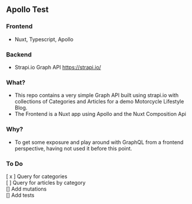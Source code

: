## Apollo Test

### Frontend

- Nuxt, Typescript, Apollo

### Backend

- Strapi.io Graph API https://strapi.io/

### What?

- This repo contains a very simple Graph API built using strapi.io with collections of Categories and Articles for a demo Motorcycle Lifestyle Blog.
- The Frontend is a Nuxt app using Apollo and the Nuxt Composition Api

### Why?

- To get some exposure and play around with GraphQL from a frontend perspective, having not used it before this point.

### To Do

[ x ] Query for categories  
[ ] Query for articles by category  
[] Add mutations  
[] Add tests
